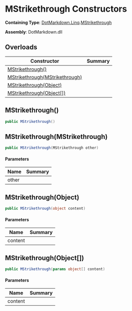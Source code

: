 # MStrikethrough Constructors

**Containing Type**: [DotMarkdown.Linq](../../README.md)\.[MStrikethrough](../README.md)

**Assembly**: DotMarkdown\.dll

## Overloads

| Constructor | Summary |
| ----------- | ------- |
| [MStrikethrough()](#DotMarkdown_Linq_MStrikethrough__ctor) | |
| [MStrikethrough(MStrikethrough)](#DotMarkdown_Linq_MStrikethrough__ctor_DotMarkdown_Linq_MStrikethrough_) | |
| [MStrikethrough(Object)](#DotMarkdown_Linq_MStrikethrough__ctor_System_Object_) | |
| [MStrikethrough(Object\[\])](#DotMarkdown_Linq_MStrikethrough__ctor_System_Object___) | |

## MStrikethrough\(\)<a name="DotMarkdown_Linq_MStrikethrough__ctor"></a>

```csharp
public MStrikethrough()
```

## MStrikethrough\(MStrikethrough\)<a name="DotMarkdown_Linq_MStrikethrough__ctor_DotMarkdown_Linq_MStrikethrough_"></a>

```csharp
public MStrikethrough(MStrikethrough other)
```

#### Parameters

| Name | Summary |
| ---- | ------- |
| other | |

## MStrikethrough\(Object\)<a name="DotMarkdown_Linq_MStrikethrough__ctor_System_Object_"></a>

```csharp
public MStrikethrough(object content)
```

#### Parameters

| Name | Summary |
| ---- | ------- |
| content | |

## MStrikethrough\(Object\[\]\)<a name="DotMarkdown_Linq_MStrikethrough__ctor_System_Object___"></a>

```csharp
public MStrikethrough(params object[] content)
```

#### Parameters

| Name | Summary |
| ---- | ------- |
| content | |

